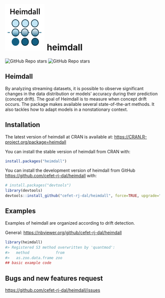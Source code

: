 
<!-- README.md is generated from README.Rmd. Please edit that file -->

# <img src='https://raw.githubusercontent.com/cefet-rj-dal/heimdall/master/inst/logo.png' align='centre' height='150' width='129'/> heimdall

<!-- badges: start -->

![GitHub Repo
stars](https://img.shields.io/github/stars/cefet-rj-dal/heimdall?logo=Github)
![GitHub Repo stars](https://cranlogs.r-pkg.org/badges/heimdall)
<!-- badges: end -->

## Heimdall

By analyzing streaming datasets, it is possible to observe significant
changes in the data distribution or models’ accuracy during their
prediction (concept drift). The goal of Heimdall is to measure when
concept drift occurs. The package makes available several
state-of-the-art methods. It also tackles how to adapt models in a
nonstationary context.

## Installation

The latest version of heimdall at CRAN is available at:
<https://CRAN.R-project.org/package=heimdall>

You can install the stable version of heimdall from CRAN with:

``` r
install.packages("heimdall")
```

You can install the development version of heimdall from GitHub
<https://github.com/cefet-rj-dal/heimdall> with:

``` r
# install.packages("devtools")
library(devtools)
devtools::install_github("cefet-rj-dal/heimdall", force=TRUE, upgrade="never")
```

## Examples

Examples of heimdall are organized according to drift detection.

General: <https://nbviewer.org/github/cefet-rj-dal/heimdall>

``` r
library(heimdall)
#> Registered S3 method overwritten by 'quantmod':
#>   method            from
#>   as.zoo.data.frame zoo
## basic example code
```

## Bugs and new features request

<https://github.com/cefet-rj-dal/heimdall/issues>
